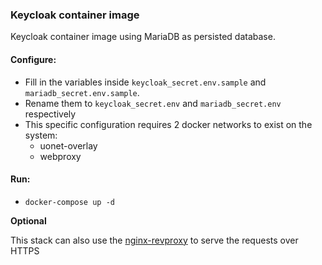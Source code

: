### Keycloak container image

Keycloak container image using MariaDB as persisted database.

#### Configure:

- Fill in the variables inside `keycloak_secret.env.sample` and `mariadb_secret.env.sample`.
- Rename them to `keycloak_secret.env` and `mariadb_secret.env` respectively
- This specific configuration requires 2 docker networks to exist on the system:
    - uonet-overlay
    - webproxy

#### Run:

- `docker-compose up -d`

**Optional**

This stack can also use the [nginx-revproxy](https://github.com/CUSPUO/nginx-revproxy) to serve
the requests over HTTPS
